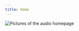 ```yaml
---
title: Home
---
```


<subhome
    title="Starcloudsea's audio" 
    subtitle="OVERLOAD！" 
    tagline="99% Complete(I'm kidding)"
    tiptitle="<- See more in the sidebar.">
    <img src="/docs/Shared/Blogs/MediaLibrary/Audios/AudiosHome.png" alt="Pictures of the audio homepage" title="This music is so powerful that reality can see it (just kidding)" class="subhomeimg"/>
</subhome>